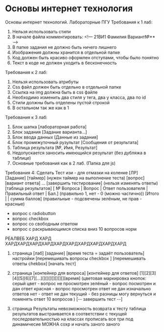 # Основы интернет технология
Основы интернет технологий. Лабораторные ПГУ
Требования к 1 лаб:
1. Нельзя использовать стили
2. В начале файла комментировать:
<!— 21ВИ1 Фамилия Вариант№** —>
3. В папке задания не должно быть ничего лишнего
4. Изображения должны хранится в отдельной папке  
5. Код должен быть красиво оформлен отступами, чтобы было понятно
6. Текст в коде не должен уходить в бесконечность

Требования к 2 лаб:
1. Нельзя использовать атрибуты
2. Css файл должен быть отдельно в отдельной папке
3. Ссылка на img должна быть в сss файле
4. Необходимо изменить два стиля у тега, два у класса, два по id
5. Стили должны быть отделены пустой строкой
6. В остальном так же как в 1

Требования к 3 лаб:
1. Блок шапка [лабораторная работа]
2. Блок задания [Задание варианта…]
3. Блок ввода данных [Данные из задания]
4. Блок промежуточный рузультат [Сообщения от результата]
5. Таблица результата [№, Имя, Результат]
6. Недопускается заносить имеющийся результат (без дубляжа в таблице)
7. Основные требования как в 2 лаб. (Папка для js)

Требования 4:
  Сделать Тест
  изи - для отмазки на коленке
  [ЛР]
  [Задание]
  [таймер] (нужен таймер на выполнение теста)
  [вопрос]
  [вариант ответа]
  ...
  [завершить тестирование] (нельзя изменять ответы)
  [таблица результатов]
  [ № Вопроса | Вопрос | Ответ пользователя | Правильный ответ | Бал.] (правильно 1, нет - 0 (можно частично))
  [Итого |       |  сумма баллов] (правильные - подсвечены зелёным, не прав - красные)
  - вопрос с radiobutton
  - вопрос checkbox
  - вопрос со свободным ответом 
  - вопрос с раскрывающимся списка вниз
  10 вопросов норм
  
  РЕАЛВЕБ ХАРД ХАРД ХАРДХАРДХАРДХАРДХАРДХАРДХАРДХАРДХАРДХАРД 
  1. страница
  [лаб]
  [задание]
  [время теста = задаёт пользователь]
  настройки
  [перемешивать вопросы checkbox ]
  [перемешивать ответы chekbox]
  [начать тест]
  
  2. страница
  [контейнер для вопроса] [контейнер для ответов]
  [1][2][3][4][5][6][7][...][][][][][][][][время] (цветовая маркировка кнопок:
  серый цвет - вопрос не просмотрен
  зелёный - вопрос посмотрен и дан ответ
  красная - вопрос просмотрен ответ не дан
  изначально ответов нет - ответ не дан
  текущий - без разницы
  могу вернуться и поменять ответ
  10 вопросов
  )
  [-- завершить тест --]
  3. страница
  Результаты
  невозможность возврата к тесту
  таблица результатов выстраивается в соответствии с текущей последовательностью
  на классах прописать
  все три под динамичесие МОЖНА
  сохр и начать заного заного

